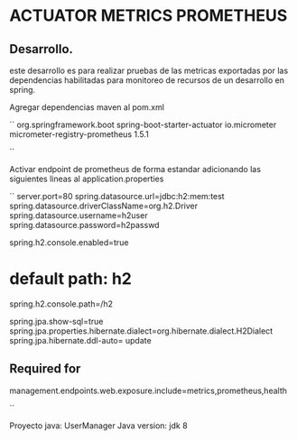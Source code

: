 # ACTUATOR METRICS PROMETHEUS


## Desarrollo.

este desarrollo es para realizar pruebas de las metricas exportadas por las dependencias habilitadas para monitoreo de recursos de un desarrollo en spring.

Agregar dependencias maven al pom.xml

``
<dependency>
	<groupId>org.springframework.boot</groupId>
	<artifactId>spring-boot-starter-actuator</artifactId>
</dependency>
<dependency>
	<groupId>io.micrometer</groupId>
	<artifactId>micrometer-registry-prometheus</artifactId>
	<version>1.5.1</version>
</dependency>

``

Activar endpoint de prometheus de forma estandar adicionando las siguientes lineas al application.properties

``
server.port=80
spring.datasource.url=jdbc:h2:mem:test
spring.datasource.driverClassName=org.h2.Driver
spring.datasource.username=h2user
spring.datasource.password=h2passwd

spring.h2.console.enabled=true
# default path: h2
spring.h2.console.path=/h2

spring.jpa.show-sql=true
spring.jpa.properties.hibernate.dialect=org.hibernate.dialect.H2Dialect
spring.jpa.hibernate.ddl-auto= update

## Required for 
management.endpoints.web.exposure.include=metrics,prometheus,health

``

Proyecto java: UserManager
Java version: jdk 8